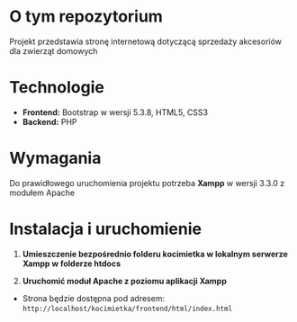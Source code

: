 # O tym repozytorium
Projekt przedstawia stronę internetową dotyczącą sprzedaży akcesoriów dla zwierząt domowych

# Technologie
- **Frontend:** Bootstrap w wersji 5.3.8, HTML5, CSS3
- **Backend:** PHP

# Wymagania
Do prawidłowego uruchomienia projektu potrzeba **Xampp** w wersji 3.3.0 z modułem Apache

# Instalacja i uruchomienie

1. **Umieszczenie bezpośrednio folderu kocimietka w lokalnym serwerze Xampp w folderze htdocs**

2. **Uruchomić moduł Apache z poziomu aplikacji Xampp**

- Strona będzie dostępna pod adresem: `http://localhost/kocimietka/frontend/html/index.html`